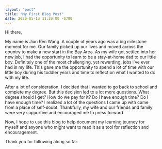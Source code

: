 ```yaml
---
layout: "post"
title: "My First Blog Post"
date: 2020-05-13 11:20:00 -0700
---
```


Hi there,

My name is Jiun Ren Wang. A couple of years ago was a big milestone moment for me. Our family picked up our lives and moved across the country to make a new start in the Bay Area. As my wife got settled into her new job, I had the opportunity to learn to be a stay-at-home dad to our little boy. Definitely one of the most challenging, yet rewarding, jobs I've ever had in my life. This gave me the opportunity to spend a lot of time with our little boy during his toddler years and time to reflect on what I wanted to do with my life.

After a lot of consideration, I decided that I wanted to go back to school and complete my degree. But this decision led to a lot more questions. What degree should I get? How do we pay for it? Do I have enough time? Do I have enough time? I realized a lot of the questions I came up with came from a place of self-doubt. Thankfully, my wife and our friends and family were very supportive and encouraged me to press forward.

Now, I hope to use this blog to help document my learning journey for myself and anyone who might want to read it as a tool for reflection and encouragement.

Thank you for following along so far.